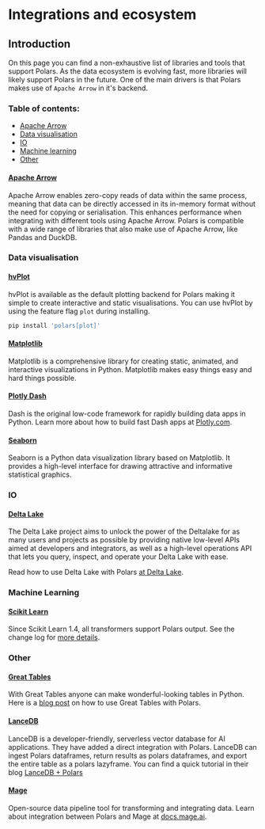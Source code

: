 # Integrations and ecosystem

## Introduction

On this page you can find a non-exhaustive list of libraries and tools that support Polars. As the data ecosystem is evolving fast, more libraries will likely support Polars in the future. One of the main drivers is that Polars makes use of `Apache Arrow` in it's backend.

### Table of contents:

- [Apache Arrow](#apache-arrow)
- [Data visualisation](#data-visualisation)
- [IO](#io)
- [Machine learning](#machine-learning)
- [Other](#other)

#### [Apache Arrow](https://arrow.apache.org/)

Apache Arrow enables zero-copy reads of data within the same process, meaning that data can be directly accessed in its in-memory format without the need for copying or serialisation. This enhances performance when integrating with different tools using Apache Arrow. Polars is compatible with a wide range of libraries that also make use of Apache Arrow, like Pandas and DuckDB.

### Data visualisation

#### [hvPlot](https://hvplot.holoviz.org/)

hvPlot is available as the default plotting backend for Polars making it simple to create interactive and static visualisations. You can use hvPlot by using the feature flag `plot` during installing.

```python
pip install 'polars[plot]'
```

#### [Matplotlib](https://matplotlib.org/)

Matplotlib is a comprehensive library for creating static, animated, and interactive visualizations in Python. Matplotlib makes easy things easy and hard things possible.

#### [Plotly Dash](https://github.com/plotly/dash)

Dash is the original low-code framework for rapidly building data apps in Python. Learn more about how to build fast Dash apps at [Plotly.com](https://plotly.com/blog/polars-to-build-fast-dash-apps-for-large-datasets/).

#### [Seaborn](https://seaborn.pydata.org/)

Seaborn is a Python data visualization library based on Matplotlib. It provides a high-level interface for drawing attractive and informative statistical graphics.

### IO

#### [Delta Lake](https://github.com/delta-io/delta-rs)

The Delta Lake project aims to unlock the power of the Deltalake for as many users and projects as possible by providing native low-level APIs aimed at developers and integrators, as well as a high-level operations API that lets you query, inspect, and operate your Delta Lake with ease.

Read how to use Delta Lake with Polars [at Delta Lake](https://delta-io.github.io/delta-rs/integrations/delta-lake-polars/#reading-a-delta-lake-table-with-polars).

### Machine Learning

#### [Scikit Learn](https://scikit-learn.org/stable/)

Since Scikit Learn 1.4, all transformers support Polars output. See the change log for [more details](https://scikit-learn.org/dev/whats_new/v1.4.html#changes-impacting-all-modules).

### Other

#### [Great Tables](https://posit-dev.github.io/great-tables/articles/intro.html)

With Great Tables anyone can make wonderful-looking tables in Python. Here is a [blog post](https://posit-dev.github.io/great-tables/blog/polars-styling/) on how to use Great Tables with Polars.

#### [LanceDB](https://lancedb.com/)

LanceDB is a developer-friendly, serverless vector database for AI applications. They have added a direct integration with Polars. LanceDB can ingest Polars dataframes, return results as polars dataframes, and export the entire table as a polars lazyframe. You can find a quick tutorial in their blog [LanceDB + Polars](https://blog.lancedb.com/lancedb-polars-2d5eb32a8aa3)

#### [Mage](https://www.mage.ai)

Open-source data pipeline tool for transforming and integrating data. Learn about integration between Polars and Mage at [docs.mage.ai](https://docs.mage.ai/integrations/polars).

